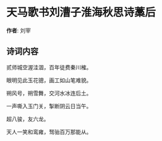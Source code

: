 # 天马歌书刘漕子淮海秋思诗藁后

**作者**: 刘宰

## 诗词内容

贰师城空渥洼涸，百年徒费秦川榷。

眼明见此玉花骢，画工如山笔难貌。

朔风号，朔雪舞，交河水冰连后土。

一声嘶入玉门关，掣断阴云日当午。

超八骏，友六龙。

天人一笑和鸾雍，驽骀百万那能从。

